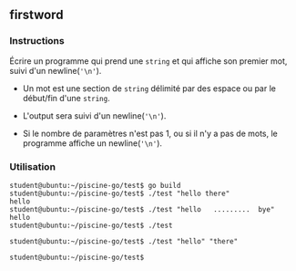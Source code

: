 ## firstword

### Instructions

Écrire un programme qui prend une `string` et qui affiche son premier mot, suivi d'un newline(`'\n'`).

- Un mot est une section de `string` délimité par des espace ou par le début/fin d'une `string`.

- L'output sera suivi d'un newline(`'\n'`).

- Si le nombre de paramètres n'est pas 1, ou si il n'y a pas de mots, le programme affiche un newline(`'\n'`).

### Utilisation

```console
student@ubuntu:~/piscine-go/test$ go build
student@ubuntu:~/piscine-go/test$ ./test "hello there"
hello
student@ubuntu:~/piscine-go/test$ ./test "hello   .........  bye"
hello
student@ubuntu:~/piscine-go/test$ ./test

student@ubuntu:~/piscine-go/test$ ./test "hello" "there"

student@ubuntu:~/piscine-go/test$
```
